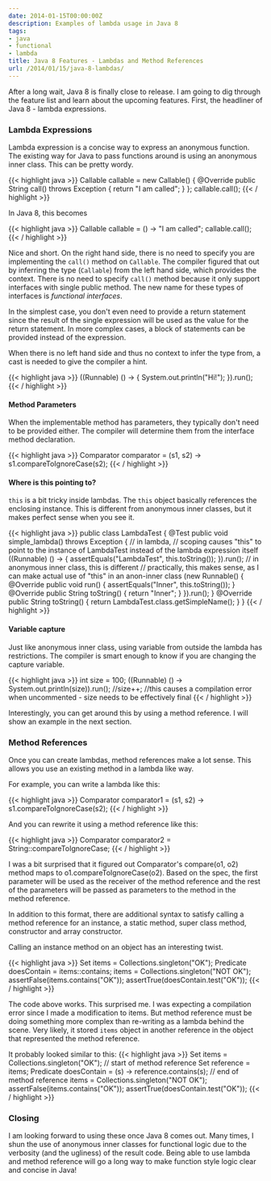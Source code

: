 ```yaml
---
date: 2014-01-15T00:00:00Z
description: Examples of lambda usage in Java 8
tags:
- java
- functional
- lambda
title: Java 8 Features - Lambdas and Method References
url: /2014/01/15/java-8-lambdas/
---
```


After a long wait, Java 8 is finally close to release. I am going to dig through the feature list and learn about the upcoming features. First, the headliner of Java 8 - lambda expressions.

### Lambda Expressions

Lambda expression is a concise way to express an anonymous function. The existing way for Java to pass functions around is using an anonymous inner class. This can be pretty wordy.

{{< highlight java >}}
        Callable<String> callable = new Callable<String>() {
            @Override
            public String call() throws Exception {
                return "I am called";
            }
        };
        callable.call();
{{< / highlight >}}

In Java 8, this becomes

{{< highlight java >}}
        Callable<String> callable = () -> "I am called";
        callable.call();
{{< / highlight >}}

Nice and short. On the right hand side, there is no need to specify you are implementing the `call()` method on `Callable`. The compiler figured that out by inferring the type (`Callable`) from the left hand side, which provides the context. There is no need to specify `call()` method because it only support interfaces with single public method. The new name for these types of interfaces is *functional interfaces*.

In the simplest case, you don't even need to provide a return statement since the result of the single expression will be used as the value for the return statement. In more complex cases, a block of statements can be provided instead of the expression.

When there is no left hand side and thus no context to infer the type from, a cast is needed to give the compiler a hint.

{{< highlight java >}}
        ((Runnable) () -> {
            System.out.println("Hi!");
        }).run();
{{< / highlight >}}

#### Method Parameters

When the implementable method has parameters, they typically don't need to be provided either. The compiler will determine them from the interface method declaration.

{{< highlight java >}}
        Comparator<String> comparator = (s1, s2) -> s1.compareToIgnoreCase(s2);
{{< / highlight >}}

#### Where is this pointing to?

`this` is a bit tricky inside lambdas. The `this` object basically references the enclosing instance. This is different from anonymous inner classes, but it makes perfect sense when you see it.

{{< highlight java >}}
public class LambdaTest {
    @Test
    public void simple_lambda() throws Exception {
        // in lambda,
        // scoping causes "this" to point to the instance of LambdaTest instead of the lambda expression itself
        ((Runnable) () -> {
            assertEquals("LambdaTest", this.toString());
        }).run();
        // in anonymous inner class, this is different
        // practically, this makes sense, as I can make actual use of "this" in an anon-inner class
        (new Runnable() {
            @Override
            public void run() {
                assertEquals("Inner", this.toString());
            }
            @Override
            public String toString() {
                return "Inner";
            }
        }).run();
    }
    @Override
    public String toString() {
        return LambdaTest.class.getSimpleName();
    }
}
{{< / highlight >}}

#### Variable capture

Just like anonymous inner class, using variable from outside the lambda has restrictions. The compiler is smart enough to know if you are changing the capture variable.

{{< highlight java >}}
        int size = 100;
        ((Runnable) () -> System.out.println(size)).run();
        //size++; //this causes a compilation error when uncommented - size needs to be effectively final
{{< / highlight >}}

Interestingly, you can get around this by using a method reference. I will show an example in the next section.

### Method References

Once you can create lambdas, method references make a lot sense. This allows you use an existing method in a lambda like way.

For example, you can write a lambda like this:

{{< highlight java >}}
        Comparator<String> comparator1 = (s1, s2) -> s1.compareToIgnoreCase(s2);
{{< / highlight >}}

And you can rewrite it using a method reference like this:

{{< highlight java >}}
        Comparator<String> comparator2 = String::compareToIgnoreCase;
{{< / highlight >}}

I was a bit surprised that it figured out Comparator's compare(o1, o2) method maps to o1.compareToIgnoreCase(o2). Based on the spec, the first parameter will be used as the receiver of the method reference and the rest of the parameters will be passed as parameters to the method in the method reference.

In addition to this format, there are additional syntax to satisfy calling a method reference for an instance, a static method, super class method, constructor and array constructor.

Calling an instance method on an object has an interesting twist.

{{< highlight java >}}
        Set<String> items = Collections.singleton("OK");
        Predicate<String> doesContain = items::contains;
        items = Collections.singleton("NOT OK");
        assertFalse(items.contains("OK"));
        assertTrue(doesContain.test("OK"));
{{< / highlight >}}

The code above works. This surprised me. I was expecting a compilation error since I made a modification to items. But method reference must be doing something more complex than re-writing as a lambda behind the scene. Very likely, it stored `items` object in another reference in the object that represented the method reference.

It probably looked similar to this:
{{< highlight java >}}
        Set<String> items = Collections.singleton("OK");
        // start of method reference 
        Set<String> reference = items;
        Predicate<String> doesContain = (s) -> reference.contains(s);
        // end of method reference 
        items = Collections.singleton("NOT OK");
        assertFalse(items.contains("OK"));
        assertTrue(doesContain.test("OK"));
{{< / highlight >}}

### Closing

I am looking forward to using these once Java 8 comes out. Many times, I shun the use of anonymous inner classes for functional logic due to the verbosity (and the ugliness) of the result code. Being able to use lambda and method reference will go a long way to make function style logic clear and concise in Java!

